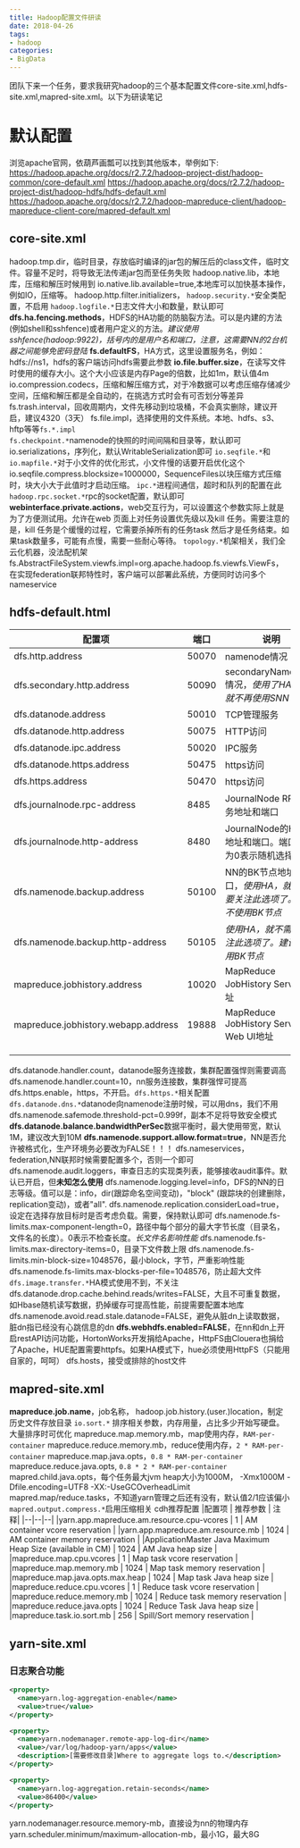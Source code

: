```yaml
---
title: Hadoop配置文件研读
date: 2018-04-26
tags:
- hadoop
categories:
- BigData
---
```

团队下来一个任务，要求我研究hadoop的三个基本配置文件core-site.xml,hdfs-site.xml,mapred-site.xml。以下为研读笔记
<!--more-->
# 默认配置
浏览apache官网，依葫芦画瓢可以找到其他版本，举例如下:
https://hadoop.apache.org/docs/r2.7.2/hadoop-project-dist/hadoop-common/core-default.xml
https://hadoop.apache.org/docs/r2.7.2/hadoop-project-dist/hadoop-hdfs/hdfs-default.xml
https://hadoop.apache.org/docs/r2.7.2/hadoop-mapreduce-client/hadoop-mapreduce-client-core/mapred-default.xml

## core-site.xml
hadoop.tmp.dir，临时目录，存放临时编译的jar包的解压后的class文件，临时文件。容量不足时，将导致无法传递jar包而至任务失败
hadoop.native.lib，本地库，压缩和解压时候用到
io.native.lib.available=true,本地库可以加快基本操作，例如IO，压缩等。
hadoop.http.filter.initializers，  `hadoop.security.*`安全类配置，不启用
`hadoop.logfile.*`日志文件大小和数量，默认即可
**dfs.ha.fencing.methods**，HDFS的HA功能的防脑裂方法。可以是内建的方法(例如shell和sshfence)或者用户定义的方法。_建议使用sshfence(hadoop:9922)，括号内的是用户名和端口，注意，这需要NN的2台机器之间能够免密码登陆_
**fs.defaultFS**，HA方式，这里设置服务名，例如：hdfs://ns1，hdfs的客户端访问hdfs需要此参数
**io.file.buffer.size**，在读写文件时使用的缓存大小。这个大小应该是内存Page的倍数，比如1m，默认值4m
io.compression.codecs，压缩和解压缩方式，对于冷数据可以考虑压缩存储减少空间，压缩和解压都是全自动的，在挑选方式时会有可否划分等差异
fs.trash.interval，回收周期内，文件先移动到垃圾桶，不会真实删除，建议开启，建议4320（3天）
fs.file.impl，选择使用的文件系统。本地、hdfs、s3、hftp等等`fs.*.impl`   
`fs.checkpoint.*`namenode的快照的时间间隔和目录等，默认即可
io.serializations，序列化，默认WritableSerialization即可
`io.seqfile.*`和`io.mapfile.*`对于小文件的优化形式，小文件慢的话要开启优化这个
io.seqfile.compress.blocksize=1000000，SequenceFiles以块压缩方式压缩时，块大小大于此值时才启动压缩。
`ipc.*`进程间通信，超时和队列的配置在此
`hadoop.rpc.socket.*`rpc的socket配置，默认即可
**webinterface.private.actions**，web交互行为，可以设置这个参数实际上就是为了方便测试用。允许在web 页面上对任务设置优先级以及kill 任务。需要注意的是，kill 任务是个缓慢的过程，它需要杀掉所有的任务task 然后才是任务结束。如果task数量多，可能有点慢，需要一些耐心等待。
`topology.*`机架相关，我们全云化机器，没法配机架
fs.AbstractFileSystem.viewfs.impl=org.apache.hadoop.fs.viewfs.ViewFs，
在实现federation联邦特性时，客户端可以部署此系统，方便同时访问多个nameservice
## hdfs-default.html
| 配置项 | 端口 | 说明 |
|--|--|--|
| dfs.http.address | 50070 | namenode情况 |
| dfs.secondary.http.address | 50090 | secondaryNameNode情况，_使用了HA后，就不再使用SNN了_ |
| dfs.datanode.address | 50010 | TCP管理服务 |
| dfs.datanode.http.address | 50075 | HTTP访问 |
| dfs.datanode.ipc.address | 50020 | IPC服务 |
| dfs.datanode.https.address | 50475 | https访问 |
| dfs.https.address | 50470 | https访问 |
| dfs.journalnode.rpc-address | 8485 | JournalNode RPC服务地址和端口 |
| dfs.journalnode.http-address | 8480 | JournalNode的HTTP地址和端口。端口设置为0表示随机选择 |
| dfs.namenode.backup.address | 50100 | NN的BK节点地址和端口，_使用HA，就不需要关注此选项了。建议不使用BK节点_ |
| dfs.namenode.backup.http-address | 50105 | _使用HA，就不需要关注此选项了。建议不使用BK节点_ |
| mapreduce.jobhistory.address | 10020 | MapReduce JobHistory Server地址 |
| mapreduce.jobhistory.webapp.address | 19888 | MapReduce JobHistory Server Web UI地址 |
|  |  |  |
|  |  |  |
|  |  |  |

dfs.datanode.handler.count，datanode服务连接数，集群配置强悍则需要调高
dfs.namenode.handler.count=10，nn服务连接数，集群强悍可提高
dfs.https.enable，https，不开启。`dfs.https.*`相关配置
`dfs.datanode.dns.*`datanode向namenode注册时候，可以用dns，我们不用
dfs.namenode.safemode.threshold-pct=0.999f，副本不足将导致安全模式
**dfs.datanode.balance.bandwidthPerSec**数据平衡时，最大使用带宽，默认1M，建议改大到10M
<large>**dfs.namenode.support.allow.format=true**，NN是否允许被格式化，生产环境务必要改为FALSE！！！<large>
dfs.nameservices，federation,NN联邦时候需要配置多个，否则一个即可
dfs.namenode.audit.loggers，审查日志的实现类列表，能够接收audit事件。默认已开启，但**未知怎么使用**
dfs.namenode.logging.level=info，DFS的NN的日志等级。值可以是：info，dir(跟踪命名空间变动)，"block" (跟踪块的创建删除，replication变动)，或者"all".
dfs.namenode.replication.considerLoad=true，设定在选择存放目标时是否考虑负载。需要，保持默认即可
dfs.namenode.fs-limits.max-component-length=0，路径中每个部分的最大字节长度（目录名，文件名的长度）。0表示不检查长度。_长文件名影响性能_
dfs.namenode.fs-limits.max-directory-items=0，目录下文件数上限
dfs.namenode.fs-limits.min-block-size=1048576，最小block，字节，严重影响性能
dfs.namenode.fs-limits.max-blocks-per-file=1048576，防止超大文件
`dfs.image.transfer.*`HA模式使用不到，不关注
dfs.datanode.drop.cache.behind.reads/writes=FALSE，大且不可重复数据，如Hbase随机读写数据，扔掉缓存可提高性能，前提需要配置本地库
dfs.namenode.avoid.read.stale.datanode=FALSE，避免从脏dn上读取数据，脏dn指已经没有心跳信息的dn
**dfs.webhdfs.enabled=FALSE**，在nn和dn上开启restAPI访问功能，HortonWorks开发捐给Apache，HttpFS由Clouera也捐给了Apache，HUE配置需要httpfs。如果HA模式下，hue必须使用HttpFS（只能用自家的，呵呵）
dfs.hosts，接受或排除的host文件
## mapred-site.xml
**mapreduce.job.name**，job名称，
hadoop.job.history.(user.)location，制定历史文件存放目录
`io.sort.*` 排序相关参数，内存用量，占比多少开始写硬盘。大量排序时可优化
mapreduce.map.memory.mb，map使用内存，`RAM-per-container`
mapreduce.reduce.memory.mb，reduce使用内存，`2 * RAM-per-container`
mapreduce.map.java.opts，`0.8 * RAM-per-container`
mapreduce.reduce.java.opts, `0.8 * 2 * RAM-per-container`
mapred.child.java.opts，每个任务最大jvm heap大小为1000M， -Xmx1000M -Dfile.encoding=UTF8 -XX:-UseGCOverheadLimit
mapred.map/reduce.tasks，不知道yarn管理之后还有没有，默认值2/1应该偏小
`mapred.output.compress.*`启用压缩相关
cdh推荐配置
|配置项 | 推荐参数 | 注释|
|--|--|--|
|yarn.app.mapreduce.am.resource.cpu-vcores | 1 | AM container vcore reservation |
|yarn.app.mapreduce.am.resource.mb | 1024 | AM container memory reservation |
|ApplicationMaster Java Maximum Heap Size (available in CM) | 1024 | AM Java heap size |
|mapreduce.map.cpu.vcores | 1 | Map task vcore reservation |
|mapreduce.map.memory.mb | 1024 | Map task memory reservation |
|mapreduce.map.java.opts.max.heap | 1024 | Map task Java heap size |
|mapreduce.reduce.cpu.vcores | 1 | Reduce task vcore reservation |
|mapreduce.reduce.memory.mb | 1024 | Reduce task memory reservation |
|mapreduce.reduce.java.opts | 1024 | Reduce Task Java heap size |
|mapreduce.task.io.sort.mb | 256 | Spill/Sort memory reservation |

## yarn-site.xml
### 日志聚合功能
```xml
<property>    
  <name>yarn.log-aggregation-enable</name>
  <value>true</value>
</property> 

<property>
  <name>yarn.nodemanager.remote-app-log-dir</name>
  <value>/var/log/hadoop-yarn/apps</value>
  <description>[需要修改目录]Where to aggregate logs to.</description>
</property> 

<property>
  <name>yarn.log-aggregation.retain-seconds</name>
  <value>86400</value>
</property>
```
yarn.nodemanager.resource.memory-mb，直接设为nn的物理内存
yarn.scheduler.minimum/maximum-allocation-mb，最小1G，最大8G


 
<!--stackedit_data:
eyJoaXN0b3J5IjpbLTEzNTU0MDg4NTddfQ==
-->